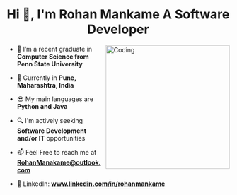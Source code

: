 <h1 align="center">Hi 👋, I'm Rohan Mankame A Software Developer</h1>
<img align="right" alt="Coding" width="280" src="https://media.tenor.com/I3RjM4xQO0kAAAAi/monitors-typing.gif">
              
- 🔭 I’m a recent graduate in **Computer Science from Penn State University**

- 📍 Currently in **Pune, Maharashtra, India**

- 😎 My main languages are **Python and Java** 

- 🔍 I'm actively seeking **Software Development and/or IT** opportunities

- 📫 Feel Free to reach me at **RohanManakame@outlook.com**

- 💫 LinkedIn: **www.linkedin.com/in/rohanmankame**           


<p align="center">

